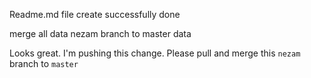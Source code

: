 Readme.md file create successfully done

merge all data nezam branch to master data

Looks great. I'm pushing this change. Please pull and merge this ``nezam`` branch to ``master``
